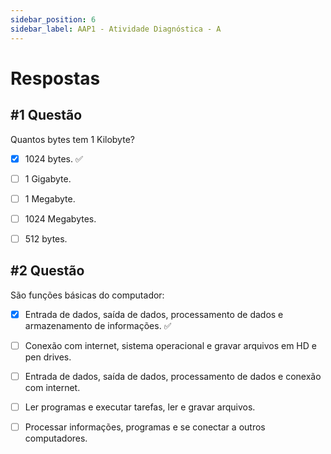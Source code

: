 ```yaml
---
sidebar_position: 6
sidebar_label: AAP1 - Atividade Diagnóstica - A
---
```


# Respostas



## #1 Questão

  


Quantos bytes tem 1 Kilobyte?

  

- [x] 1024 bytes. ✅

- [ ] 1 Gigabyte.

- [ ] 1 Megabyte.

- [ ] 1024 Megabytes.

- [ ] 512 bytes.



## #2 Questão

  


São funções básicas do computador:
  

- [x] Entrada de dados, saída de dados, processamento de dados e armazenamento de informações. ✅

- [ ] Conexão com internet, sistema operacional e gravar arquivos em HD e pen drives.

- [ ] Entrada de dados, saída de dados, processamento de dados e conexão com internet.

- [ ] Ler programas e executar tarefas, ler e gravar arquivos.

- [ ] Processar informações, programas e se conectar a outros computadores.

